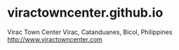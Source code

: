 # viractowncenter.github.io
Virac Town Center
Virac, Catanduanes, Bicol, Philippines
http://www.viractowncenter.com
